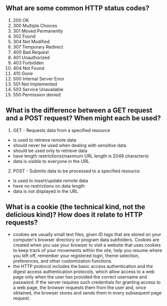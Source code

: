 ## What are some common HTTP status codes?

1. 200 OK
2. 300 Multiple Choices
3. 301 Moved Permanently
4. 302 Found
5. 304 Not Modified
6. 307 Temporary Redirect
7. 400 Bad Request
8. 401 Unauthorized
9. 403 Forbidden
10. 404 Not Found
11. 410 Gone
12. 500 Internal Server Error
13. 501 Not Implemented
14. 503 Service Unavailable
15. 550 Permission denied

## What is the difference between a GET request and a POST request? When might each be used?

1. GET - Requests data from a specified resource
-  is used to retrieve remote data
- should never be used when dealing with sensitive data
- should be used only to retrieve data
- have length restrictions(maximum URL length is 2048 characters)
- data is visible to everyone in the URL

2. POST - Submits data to be processed to a specified resource
- is used to insert/update remote data
- have no restrictions on data length
- data is not displayed in the URL

## What is a cookie (the technical kind, not the delicious kind)? How does it relate to HTTP requests?
- cookies are usually small text files, given ID tags that are stored on your computer's browser directory or program data subfolders. Cookies are created when you use your browser to visit a website that uses cookies to keep track of your movements within the site, help you resume where you left off, remember your registered login, theme selection, preferences, and other customization functions.
- the HTTP protocol includes the basic access authentication and the digest access authentication protocols, which allow access to a web page only when the user has provided the correct username and password. If the server requires such credentials for granting access to a web page, the browser requests them from the user and, once obtained, the browser stores and sends them in every subsequent page request.